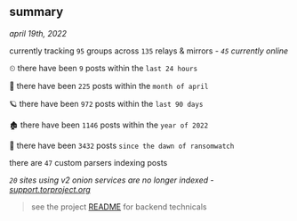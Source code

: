 
## summary
_april 19th, 2022_

currently tracking `95` groups across `135` relays & mirrors - _`45` currently online_

⏲ there have been `9` posts within the `last 24 hours`

🦈 there have been `225` posts within the `month of april`

🪐 there have been `972` posts within the `last 90 days`

🏚 there have been `1146` posts within the `year of 2022`

🦕 there have been `3432` posts `since the dawn of ransomwatch`

there are `47` custom parsers indexing posts

_`20` sites using v2 onion services are no longer indexed - [support.torproject.org](https://support.torproject.org/onionservices/v2-deprecation/)_

> see the project [README](https://github.com/thetanz/ransomwatch#ransomwatch--) for backend technicals
